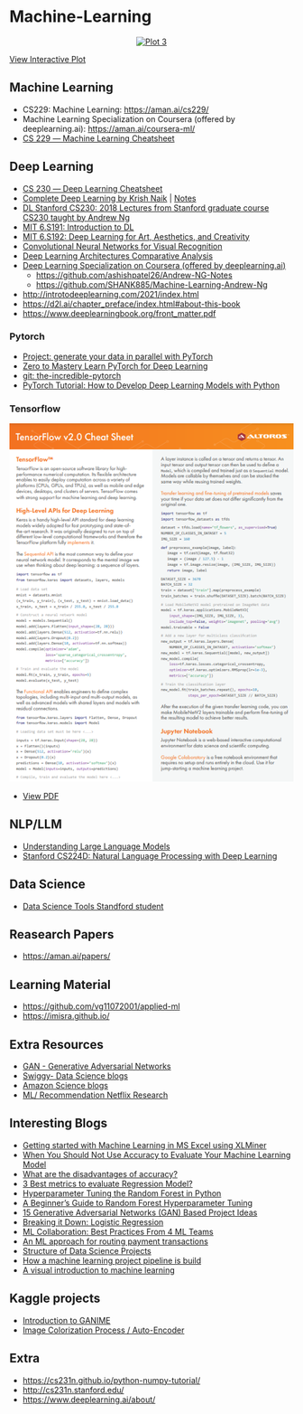 # Machine-Learning

<div>
    <a href="https://plotly.com/~vg11072001/3/?share_key=DmAKGUnGwLWyctdNu5VIIu" target="_blank" title="ML Structure" style="display: block; text-align: center;"><img src="https://plotly.com/~vg11072001/3.png?share_key=DmAKGUnGwLWyctdNu5VIIu" alt="Plot 3" style="max-width: 50%;width: 900px;"  width="900" onerror="this.onerror=null;this.src='https://plotly.com/404.png';" /></a>
</div>

[View Interactive Plot](https://plotly.com/~vg11072001/3/)


 ## Machine Learning
   * CS229: Machine Learning: https://aman.ai/cs229/
   * Machine Learning Specialization on Coursera (offered by deeplearning.ai): https://aman.ai/coursera-ml/
   * [CS 229 ― Machine Learning Cheatsheet](https://stanford.edu/~shervine/teaching/cs-229/)

 ## Deep Learning 
   * [CS 230 ― Deep Learning Cheatsheet](https://stanford.edu/~shervine/teaching/cs-230/)
   * [Complete Deep Learning by Krish Naik](https://www.youtube.com/playlist?list=PLZoTAELRMXVPGU70ZGsckrMdr0FteeRUi) | [Notes](https://github.com/krishnaik06/Complete-Deep-Learning-With-Materials)
   * [DL Stanford CS230: 2018 Lectures from Stanford graduate course CS230 taught by Andrew Ng](https://www.youtube.com/playlist?list=PLoROMvodv4rOABXSygHTsbvUz4G_YQhOb)
   * [MIT 6.S191: Introduction to DL](https://www.youtube.com/playlist?list=PLtBw6njQRU-rwp5__7C0oIVt26ZgjG9NI)
   * [MIT 6.S192: Deep Learning for Art, Aesthetics, and Creativity](https://www.youtube.com/playlist?list=PLCpMvp7ftsnIbNwRnQJbDNRqO6qiN3EyH)
   * [Convolutional Neural Networks for Visual Recognition](https://www.youtube.com/playlist?list=PL3FW7Lu3i5JvHM8ljYj-zLfQRF3EO8sYv)
   * [Deep Learning Architectures Comparative Analysis](https://aman.ai/primers/ai/dl-comp/)
   * [Deep Learning Specialization on Coursera (offered by deeplearning.ai)](https://aman.ai/coursera-dl/)
      * https://github.com/ashishpatel26/Andrew-NG-Notes
      * https://github.com/SHANK885/Machine-Learning-Andrew-Ng
   * http://introtodeeplearning.com/2021/index.html
   * https://d2l.ai/chapter_preface/index.html#about-this-book
   * https://www.deeplearningbook.org/front_matter.pdf

### Pytorch
 * [Project: generate your data in parallel with PyTorch](https://stanford.edu/~shervine/blog/pytorch-how-to-generate-data-parallel)
 * [Zero to Mastery Learn PyTorch for Deep Learning](https://www.learnpytorch.io/pytorch_extra_resources/)
 * [git: the-incredible-pytorch](https://github.com/ritchieng/the-incredible-pytorch)
 * [PyTorch Tutorial: How to Develop Deep Learning Models with Python](https://machinelearningmastery.com/pytorch-tutorial-develop-deep-learning-models/)

### Tensorflow
  [![PDF Preview](images/tensorlfow1.png)](Reading/TensorFlow2Cheatsheet.pdf)
 * [View PDF](Reading/TensorFlow2Cheatsheet.pdf)
 
## NLP/LLM
* [Understanding Large Language Models](https://magazine.sebastianraschka.com/p/understanding-large-language-models)
* [Stanford CS224D: Natural Language Processing with Deep Learning](https://web.stanford.edu/class/cs224n/)

 ## Data Science
 * [Data Science Tools Standford student](https://www.mit.edu/~amidi/teaching/data-science-tools/)



## Reasearch Papers
* https://aman.ai/papers/

## Learning Material
* https://github.com/vg11072001/applied-ml
* https://imisra.github.io/

## Extra Resources
* [GAN - Generative Adversarial Networks](https://drive.google.com/file/d/1Gm4hNSXY03DrYDU4rh0NRlDcXo20a3pL/view)
* [Swiggy- Data Science blogs](https://bytes.swiggy.com/tagged/swiggy-data-science)
* [Amazon Science blogs](https://www.amazon.science/blog?q=&f0=0000016e-2ff1-d205-a5ef-aff9651e0000&f1=0000016e-4373-de2e-a76e-cff717cf0000&f1=0000016e-39f9-d205-a5ef-bff9944b0000&s=0&expandedFilters=Research%2520area%2CTag%2CConference%2CAuthor%2CDate%2C)
* [ML/ Recommendation Netflix Research](https://research.netflix.com/research-area/machine-learning)

## Interesting Blogs
* [Getting started with Machine Learning in MS Excel using XLMiner](https://www.analyticsvidhya.com/blog/2015/11/started-machine-learning-ms-excel-xl-miner/)
* [When You Should Not Use Accuracy to Evaluate Your Machine Learning Model](https://towardsdatascience.com/when-you-should-not-use-accuracy-to-evaluate-your-machine-learning-model-4d58f16968e6)
* [What are the disadvantages of accuracy?](https://datascience.stackexchange.com/questions/110124/what-are-the-disadvantages-of-accuracy)
* [3 Best metrics to evaluate Regression Model?](https://towardsdatascience.com/what-are-the-best-metrics-to-evaluate-your-regression-model-418ca481755b)
* [Hyperparameter Tuning the Random Forest in Python](https://towardsdatascience.com/hyperparameter-tuning-the-random-forest-in-python-using-scikit-learn-28d2aa77dd74)
* [A Beginner’s Guide to Random Forest Hyperparameter Tuning](https://www.analyticsvidhya.com/blog/2020/03/beginners-guide-random-forest-hyperparameter-tuning/)
* [15 Generative Adversarial Networks (GAN) Based Project Ideas](https://www.projectpro.io/article/generative-adversarial-networks-gan-based-projects-to-work-on/530)
* [Breaking it Down: Logistic Regression](https://towardsdatascience.com/breaking-it-down-logistic-regression-e5c3f1450bd)
* [ML Collaboration: Best Practices From 4 ML Teams](https://neptune.ai/blog/ml-collaboration-best-practices-from-ml-teams)
* [An ML approach for routing payment transactions](https://bytes.swiggy.com/an-ml-approach-for-routing-payment-transactions-5a14efb643a8)
* [Structure of Data Science Projects](https://www.linkedin.com/posts/dhananjai-singh-852351142_structure-of-data-science-project-activity-7026032488997105664-Z_Qf?utm_source=share&utm_medium=member_desktop)
* [How a machine learning project pipeline is build](https://youtu.be/0iQT5XfbadE)
* [A visual introduction to machine learning](http://www.r2d3.us/visual-intro-to-machine-learning-part-1)


## Kaggle projects
* [Introduction to GANIME](https://www.kaggle.com/code/mrigendraagrawal/introduction-to-ganime)
* [Image Colorization Process / Auto-Encoder](https://www.kaggle.com/code/brsdincer/image-colorization-process-auto-encoder)

## Extra
* https://cs231n.github.io/python-numpy-tutorial/
* http://cs231n.stanford.edu/
* https://www.deeplearning.ai/about/

